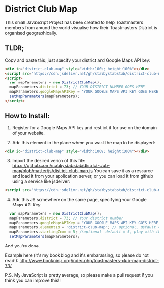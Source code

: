 # District Club Map
This small JavaScript Project has been created to help Toastmasters members from around the world visualise how their Toastmasters District is organised geographically.

## TLDR;
Copy and paste this, just specify your district and Google Maps API key:
```html
<div id="district-club-map" style="width:100%; height:100%"></div>
<script src="https://cdn.jsdelivr.net/gh/stabbystabstab/district-club-map@1.0/js/district-club-map.js"></script>
<script>
  var mapParameters = new DistrictClubMap();
  mapParameters.district = 73; // YOUR DISTRICT NUMBER GOES HERE
  mapParameters.googleMapsAPIKey = 'YOUR GOOGLE MAPS API KEY GOES HERE';
  setMapParameters(mapParameters);
</script>
```

## How to Install:

1. Register for a Google Maps API key and restrict it for use on the domain of your website.

2. Add this element in the place where you want the map to be displayed:
```html
<div id="district-club-map" style="width:100%; height:100%"></div>
```

3. Import the desired verion of this file: https://github.com/stabbystabstab/district-club-map/blob/master/js/district-club-map.js
  You can save it as a resource and load it from your application server, or you can load it from github using a service like jsdeliver:
  ```html
<script src="https://cdn.jsdelivr.net/gh/stabbystabstab/district-club-map@1.0.1/js/district-club-map.js"></script>
````

4. Add this JS somewhere on the same page, specifying your Google Maps API Key:
```javascript
  var mapParameters = new DistrictClubMap();
  mapParameters.district = 73; // Your district number
  mapParameters.googleMapsAPIKey = 'YOUR GOOGLE MAPS API KEY GOES HERE';
  mapParameters.elementId = 'district-club-map'; // optional, default = 'distrcit-club-map', id of div element to create map inside of
  mapParameters.startingZoom = 5; //optional, default = 5, play with this and see what works for your District's geographical size
  setMapParameters(mapParameters);
```

And you're done.

Example here (it's my book blog and it's embarassing, so please do not read!): http://www.bookninja.org/index.php/toastmasters-club-map-district-73/


P.S. My JavaScript is pretty average, so please make a pull request if you think you can improve this!!


